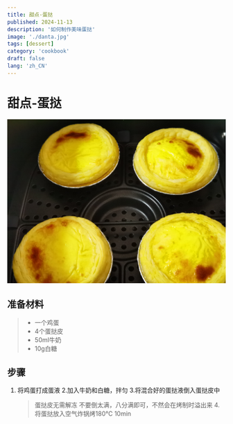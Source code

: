 ```yaml
---
title: 甜点-蛋挞
published: 2024-11-13
description: '如何制作美味蛋挞'
image: './danta.jpg'
tags: [dessert]
category: 'cookbook'
draft: false
lang: 'zh_CN'
---
```

# 甜点-蛋挞
![蛋挞](./danta.jpg)
## 准备材料
>- 一个鸡蛋  
>- 4个蛋挞皮  
>- 50ml牛奶  
>- 10g白糖  

## 步骤
1. 将鸡蛋打成蛋液
2.加入牛奶和白糖，拌匀
3.将混合好的蛋挞液倒入蛋挞皮中
    > 蛋挞皮无需解冻
    > 不要倒太满，八分满即可，不然会在烤制时溢出来
4.将蛋挞放入空气炸锅烤180℃ 10min
